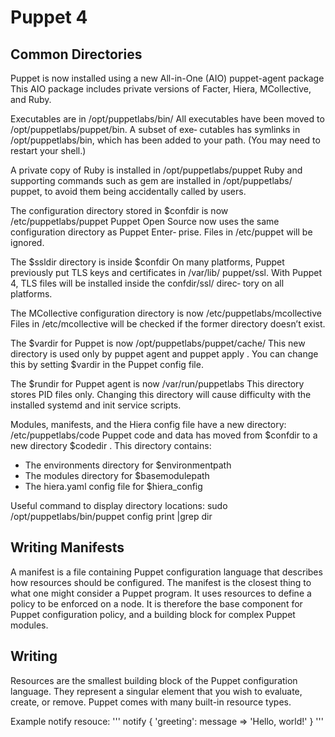 # Puppet 4

## Common Directories

Puppet is now installed using a new All-in-One (AIO) puppet-agent package
This AIO package includes private versions of Facter, Hiera, MCollective, and
Ruby.

Executables are in /opt/puppetlabs/bin/
All executables have been moved to /opt/puppetlabs/puppet/bin. A subset of exe‐
cutables has symlinks in /opt/puppetlabs/bin, which has been added to your path.
(You may need to restart your shell.)

A private copy of Ruby is installed in /opt/puppetlabs/puppet
Ruby and supporting commands such as gem are installed in /opt/puppetlabs/
puppet, to avoid them being accidentally called by users.

The configuration directory stored in $confdir is now /etc/puppetlabs/puppet
Puppet Open Source now uses the same configuration directory as Puppet Enter‐
prise. Files in /etc/puppet will be ignored.

The $ssldir directory is inside $confdir
On many platforms, Puppet previously put TLS keys and certificates in /var/lib/
puppet/ssl. With Puppet 4, TLS files will be installed inside the confdir/ssl/ direc‐ tory on all platforms.

The MCollective configuration directory is now /etc/puppetlabs/mcollective
Files in /etc/mcollective will be checked if the former directory doesn’t exist.

The $vardir for Puppet is now /opt/puppetlabs/puppet/cache/
This new directory is used only by puppet agent and puppet apply . You can
change this by setting $vardir in the Puppet config file.

The $rundir for Puppet agent is now /var/run/puppetlabs
This directory stores PID files only. Changing this directory will cause difficulty
with the installed systemd and init service scripts.

Modules, manifests, and the Hiera config file have a new directory: /etc/puppetlabs/code
Puppet code and data has moved from $confdir to a new directory $codedir .
This directory contains:
* The environments directory for $environmentpath
* The modules directory for $basemodulepath
* The hiera.yaml config file for $hiera_config

Useful command to display directory locations:
sudo /opt/puppetlabs/bin/puppet config print |grep dir

## Writing Manifests

A manifest is a file containing Puppet configuration language that describes how resources should be configured. The manifest is the closest thing to what one might consider a Puppet program. It uses resources to define a policy to be enforced on a node. It is therefore the base component for Puppet configuration policy, and a building block for complex Puppet modules.

## Writing

Resources are the smallest building block of the Puppet configuration language. They
represent a singular element that you wish to evaluate, create, or remove. Puppet
comes with many built-in resource types.

Example notify resouce:
'''
notify { 'greeting':
   message => 'Hello, world!'
}
'''
